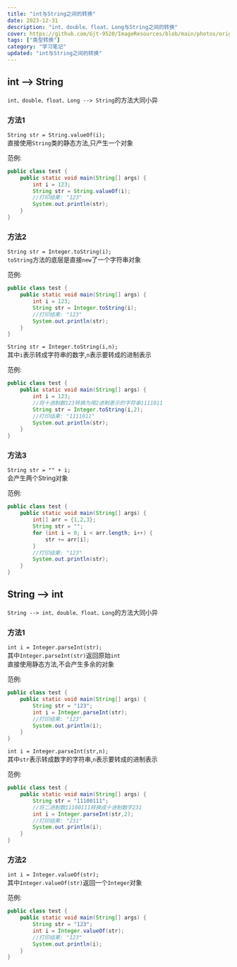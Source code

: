 ```yaml
---
title: "int与String之间的转换"
date: 2023-12-31
description: "int、double、float、Long与String之间的转换"
cover: https://github.com/Gjt-9520/ImageResources/blob/main/photos/original/Ximage83.jpg?raw=true
tags: ["类型转换"]
category: "学习笔记"
updated: "int与String之间的转换"
---
```


## int --> String

`int、double、float、Long --> String`的方法大同小异    

### 方法1

`String str = String.valueOf(i);`    
直接使用`String`类的静态方法,只产生一个对象   

范例: 

```java
public class test {
    public static void main(String[] args) {
        int i = 123;
        String str = String.valueOf(i);
        //打印结果: "123"
        System.out.println(str);
    }
}
```

### 方法2

`String str = Integer.toString(i);`   
`toString`方法的底层是直接`new`了一个字符串对象    

范例: 

```java
public class test {
    public static void main(String[] args) {
        int i = 123;
        String str = Integer.toString(i);
        //打印结果: "123"
        System.out.println(str);
    }
}
```

`String str = Integer.toString(i,n);`   
其中`i`表示转成字符串的数字,`n`表示要转成的进制表示    

范例: 

```java
public class test {
    public static void main(String[] args) {
        int i = 123;
        //将十进制数123转换为用2进制表示的字符串1111011
        String str = Integer.toString(i,2);
        //打印结果: "1111011"
        System.out.println(str);
    }
}
```

### 方法3

`String str = "" + i;`    
会产生两个String对象    

范例: 

```java
public class test {
    public static void main(String[] args) {
        int[] arr = {1,2,3};
        String str = "";
        for (int i = 0; i < arr.length; i++) {
            str += arr[i];
        }
        //打印结果: "123"
        System.out.println(str);
    }
}
```

## String --> int

`String --> int、double、float、Long`的方法大同小异    

### 方法1

`int i = Integer.parseInt(str);`    
其中`Integer.parseInt(str)`返回原始`int`   
直接使用静态方法,不会产生多余的对象    

范例: 

```java
public class test {
    public static void main(String[] args) {
        String str = "123";
        int i = Integer.parseInt(str);
        //打印结果: "123"
        System.out.println(i);
    }
}
```

`int i = Integer.parseInt(str,n);`    
其中`str`表示转成数字的字符串,`n`表示要转成的进制表示   

范例: 

```java
public class test {
    public static void main(String[] args) {
        String str = "11100111";
        //将二进制数11100111转换成十进制数字231
        int i = Integer.parseInt(str,2);
        //打印结果: "231"
        System.out.println(i);
    }
}
```

### 方法2

`int i = Integer.valueOf(str);`    
其中`Integer.valueOf(str)`返回一个`Integer`对象   

范例: 

```java
public class test {
    public static void main(String[] args) {
        String str = "123";
        int i = Integer.valueOf(str);
        //打印结果: "123"
        System.out.println(i);
    }
}
```